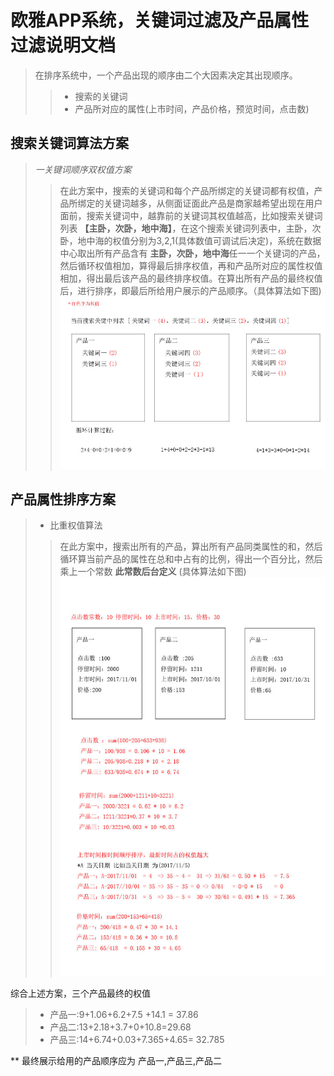 # 欧雅APP系统，关键词过滤及产品属性过滤说明文档
> 在排序系统中，一个产品出现的顺序由二个大因素决定其出现顺序。
> >* 搜索的关键词 
> >* 产品所对应的属性(上市时间，产品价格，预览时间，点击数) 
> 
## 搜索关键词算法方案
>*一关键词顺序双权值方案*
>> 在此方案中，搜索的关键词和每个产品所绑定的关键词都有权值，产品所绑定的关键词越多，从侧面证面此产品是商家越希望出现在用户面前，搜索关键词中，越靠前的关键词其权值越高，比如搜索关键词列表 **【主卧，次卧，地中海】**，在这个搜索关键词列表中，主卧，次卧，地中海的权值分别为3,2,1(具体数值可调试后决定)，系统在数据中心取出所有产品含有 **主卧，次卧，地中海**任一一个关键词的产品，然后循环权值相加，算得最后排序权值，再和产品所对应的属性权值相加，得出最后该产品的最终排序权值。在算出所有产品的最终权值后，进行排序，即最后所给用户展示的产品顺序。（具体算法如下图)
>>![](https://github.com/zhengqiangzi/oydoc/blob/master/math.jpg)


## 产品属性排序方案
>* 比重权值算法
>>在此方案中，搜索出所有的产品，算出所有产品同类属性的和，然后循环算当前产品的属性在总和中占有的比例，得出一个百分比，然后乘上一个常数 **此常数后台定义** (具体算法如下图) 
>>![](https://github.com/zhengqiangzi/oydoc/blob/master/math2.jpg)

综合上述方案，三个产品最终的权值
>* 产品一:9+1.06+6.2+7.5 +14.1 = 37.86
>* 产品二:13+2.18+3.7+0+10.8=29.68
>* 产品三:14+6.74+0.03+7.365+4.65= 32.785 

** 最终展示给用的产品顺序应为 产品一,产品三,产品二

